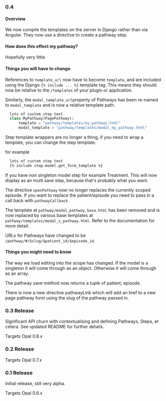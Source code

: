 ### 0.4

#### Overview
We now compile the templates on the server in Django rather than via Angular. They now use a directive to create a pathway step.

#### How does this effect my pathway?
Hopefully very little.

#### Things you will have to change

References to `template_url` now have to become `template`, and are included using the Django `{% include ... %}`
template tag. This means they should now be relative to the `/templates` of your plugin or application.

Similarly, the `modal_template_url`property of Pathways has been re-named to `modal_template` and is
now a relative template path.


```python
  lots of custom step text
  class MyPathway(PagePathway):
      template = "pathway/templates/my_pathway.html"
      modal_template = "pathway/templates/modal_my_pathway.html"
```

Step template wrappers are no longer a thing, if you need to wrap a template, you can change the step template.

for example
```html
  lots of custom step text
  {% include step.model.get_form_template %}
```

If you have non singleton model step for example Treatment. This will now
display as an multi save step, because that's probably what you want.

The directive `openPathway` now no longer replaces the currently scoped episode.
If you want to replace the patient/episode you need to pass in a call back with
`pathwayCallback`

The template at `pathway/modal_pathway_base.html` has been removed and is now replaced by
various base templates at `pathway/templates/modal_x_pathway.html`. Refer to the documentation for more
detail.

URLs for Pathways have changed to be `/pathway/#/$slug/$patient_id/$episode_id`.

#### Things you might need to know

The way we load editing into the scope has changed. If the model is a singleton
it will come through as an object. Otherwise it will come through as an array.

The pathway save method now returns a tuple of patient, episode.

There is now a new directive pathwayLink which will add an href to a new page
pathway form using the slug of the pathway passed in.


### 0.3 Release

Significant API churn with contextualising and defining Pathways, Steps, et cetera.
See updated README for further details.

Targets Opal 0.8.x

### 0.2 Release

Targets Opal 0.7.x

### 0.1 Release

Initial release, still very alpha.

Targets Opal 0.6.x
